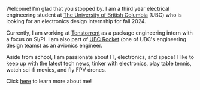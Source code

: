 Welcome! I'm glad that you stopped by. I am a third year electrical engineering student at [The University of British Columbia][1] (UBC) who is looking for an electronics design internship for fall 2024.

Currently, I am working at [Tenstorrent][2] as a package engineering intern with a focus on SI/PI. I am also part of [UBC Rocket][3] (one of UBC's engineering design teams) as an avionics engineer. 

Aside from school, I am passionate about IT, electronics, and space! I like to keep up with the latest tech news, tinker with electronics, play table tennis, watch sci-fi movies, and fly FPV drones.

Click [here][4] to learn more about me!

[1]: https://www.ubc.ca/
[2]: https://tenstorrent.com/
[3]: https://www.ubcrocket.com/
[4]: /pages/about